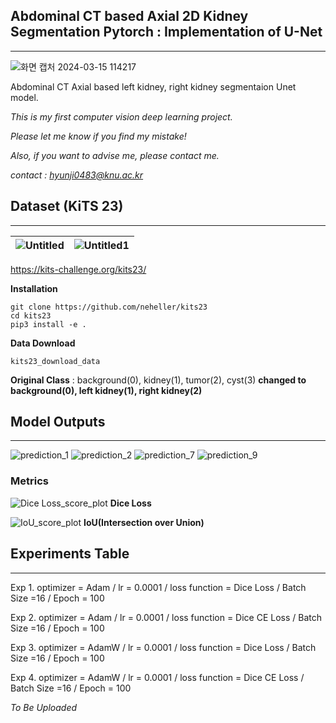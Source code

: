 ## Abdominal CT based Axial 2D Kidney Segmentation Pytorch : Implementation of U-Net

---

![화면 캡처 2024-03-15 114217](https://github.com/hyunji-lee99/CT_kidney_segmentation/assets/58133945/6040156a-9497-4e13-8449-895619e57f0e)

Abdominal CT Axial based left kidney, right kidney segmentaion Unet model.

*This is my first computer vision deep learning project.* 

*Please let me know if you find my mistake!* 

*Also, if you want to advise me, please contact me.*

*contact : hyunji0483@knu.ac.kr*

## Dataset (KiTS 23)

---

![Untitled](https://github.com/hyunji-lee99/CT_kidney_segmentation/assets/58133945/b21dfca1-d6ac-4e26-9c43-e0bc54e3c004) |![Untitled1](https://github.com/hyunji-lee99/CT_kidney_segmentation/assets/58133945/10c29ffd-31fe-4ee9-bd2f-b09c10672a5c)
--- | --- | 
https://kits-challenge.org/kits23/

**Installation**

```
git clone https://github.com/neheller/kits23
cd kits23
pip3 install -e .
```

**Data Download**

```
kits23_download_data
```

**Original Class** : background(0), kidney(1), tumor(2), cyst(3)
**changed to background(0), left kidney(1), right kidney(2)**

## Model Outputs

---

![prediction_1](https://github.com/hyunji-lee99/CT_kidney_segmentation/assets/58133945/61b71228-2382-4f35-9280-35d9e114e7fe)
![prediction_2](https://github.com/hyunji-lee99/CT_kidney_segmentation/assets/58133945/c7dfab44-168c-4e3a-8ab3-bf2acc47d459)
![prediction_7](https://github.com/hyunji-lee99/CT_kidney_segmentation/assets/58133945/e2dc3cdf-12ca-464d-a0a1-26279b93013f)
![prediction_9](https://github.com/hyunji-lee99/CT_kidney_segmentation/assets/58133945/5dcc2529-a46c-4756-9e1a-27fea31022a1)


### Metrics
![Dice Loss_score_plot](https://github.com/hyunji-lee99/CT_kidney_segmentation/assets/58133945/0b128d4b-5eee-4ea7-86e3-7d1dc4720932)
**Dice Loss**

![IoU_score_plot](https://github.com/hyunji-lee99/CT_kidney_segmentation/assets/58133945/6b753c96-d3c7-4ef6-a30c-6df8dc5ab299)
**IoU(Intersection over Union)**

## Experiments Table

---

Exp 1. optimizer = Adam / lr = 0.0001 / loss function = Dice Loss / Batch Size =16 / Epoch = 100

Exp 2. optimizer = Adam / lr = 0.0001 / loss function = Dice CE Loss / Batch Size =16 / Epoch = 100

Exp 3. optimizer = AdamW / lr = 0.0001 / loss function = Dice Loss / Batch Size =16 / Epoch = 100

Exp 4. optimizer = AdamW / lr = 0.0001 / loss function = Dice CE Loss / Batch Size =16 / Epoch = 100

*To Be Uploaded*